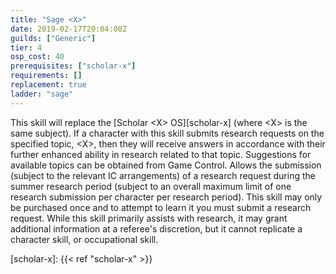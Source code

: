 ```yaml
---
title: "Sage <X>"
date: 2019-02-17T20:04:08Z
guilds: ["Generic"]
tier: 4
osp_cost: 40
prerequisites: ["scholar-x"]
requirements: []
replacement: true
ladder: "sage"
---
```

This skill will replace the [Scholar \<X> OS][scholar-x] (where \<X> is the same subject). If a character with this skill submits research requests on the specified topic, \<X>, then they will receive answers in accordance with their further enhanced ability in research related to that topic. Suggestions for available topics can be obtained from Game Control. Allows the submission (subject to the relevant IC arrangements) of a research request during the summer research period (subject to an overall maximum limit of one research submission per character per research period). This skill may only be purchased once and to attempt to learn it you must submit a research request. While this skill primarily assists with research, it may grant additional information at a referee's discretion, but it cannot replicate a character skill, or occupational skill.

[scholar-x]: {{< ref "scholar-x" >}}